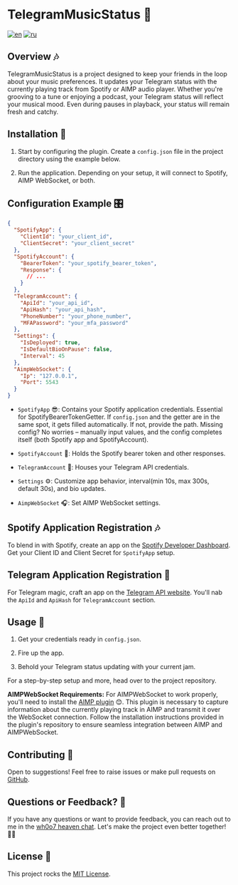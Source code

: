 # TelegramMusicStatus 🎵

[![en](https://img.shields.io/badge/lang-en-blue.svg)](https://github.com/wh0o7/TelegramMusicStatus/blob/main/README.md) [![ru](https://img.shields.io/badge/lang-ru-red.svg)](https://github.com/wh0o7/TelegramMusicStatus/blob/main/README.ru-ru.md)

## Overview 🎶

TelegramMusicStatus is a project designed to keep your friends in the loop about your music preferences. It updates your Telegram status with the currently playing track from Spotify or AIMP audio player. Whether you're grooving to a tune or enjoying a podcast, your Telegram status will reflect your musical mood. Even during pauses in playback, your status will remain fresh and catchy.

## Installation 🚀

1. Start by configuring the plugin. Create a `config.json` file in the project directory using the example below.

2. Run the application. Depending on your setup, it will connect to Spotify, AIMP WebSocket, or both.

## Configuration Example 🎛️

```json
{
  "SpotifyApp": {
    "ClientId": "your_client_id",
    "ClientSecret": "your_client_secret"
  },
  "SpotifyAccount": {
    "BearerToken": "your_spotify_bearer_token",
    "Response": {
      // ...
    }
  },
  "TelegramAccount": {
    "ApiId": "your_api_id",
    "ApiHash": "your_api_hash",
    "PhoneNumber": "your_phone_number",
    "MFAPassword": "your_mfa_password"
  },
  "Settings": {
    "IsDeployed": true,
    "IsDefaultBioOnPause": false,
    "Interval": 45
  },
  "AimpWebSocket": {
    "Ip": "127.0.0.1",
    "Port": 5543
  }
}
```

- `SpotifyApp` 😎: Contains your Spotify application credentials. Essential for SpotifyBearerTokenGetter. If `config.json` and the getter are in the same spot, it gets filled automatically. If not, provide the path. Missing config? No worries – manually input values, and the config completes itself (both Spotify app and SpotifyAccount).

- `SpotifyAccount` 🎵: Holds the Spotify bearer token and other responses.

- `TelegramAccount` 💬: Houses your Telegram API credentials.

- `Settings` ⚙️: Customize app behavior, interval(min 10s, max 300s, default 30s), and bio updates.

- `AimpWebSocket` 🎧: Set AIMP WebSocket settings.

## Spotify Application Registration 🎶

To blend in with Spotify, create an app on the [Spotify Developer Dashboard](https://developer.spotify.com/dashboard/applications). Get your Client ID and Client Secret for `SpotifyApp` setup.

## Telegram Application Registration 💬

For Telegram magic, craft an app on the [Telegram API website](https://my.telegram.org/auth). You'll nab the `ApiId` and `ApiHash` for `TelegramAccount` section.

## Usage 🎉

1. Get your credentials ready in `config.json`.

2. Fire up the app.

3. Behold your Telegram status updating with your current jam.

For a step-by-step setup and more, head over to the project repository.

**AIMPWebSocket Requirements:**
For AIMPWebSocket to work properly, you'll need to install the [AIMP plugin](https://github.com/wh0o7/CurrentlyPlayingInfoAIMPPlugin) 😊. This plugin is necessary to capture information about the currently playing track in AIMP and transmit it over the WebSocket connection. Follow the installation instructions provided in the plugin's repository to ensure seamless integration between AIMP and AIMPWebSocket.

## Contributing 🤝

Open to suggestions! Feel free to raise issues or make pull requests on [GitHub](https://github.com/wh0o7/TelegramMusicStatus/issues).

## Questions or Feedback? 🤔

If you have any questions or want to provide feedback, you can reach out to me in the [wh0o7 heaven chat](https://t.me/+D-T_xElzA003Nzcy). Let's make the project even better together! 🎵🎉

## License 📄

This project rocks the [MIT License](LICENSE).
